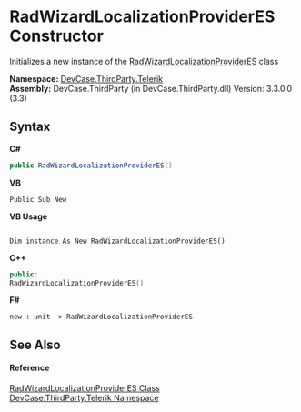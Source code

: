 # RadWizardLocalizationProviderES Constructor 
 

Initializes a new instance of the <a href="T_DevCase_ThirdParty_Telerik_RadWizardLocalizationProviderES">RadWizardLocalizationProviderES</a> class

**Namespace:**&nbsp;<a href="N_DevCase_ThirdParty_Telerik">DevCase.ThirdParty.Telerik</a><br />**Assembly:**&nbsp;DevCase.ThirdParty (in DevCase.ThirdParty.dll) Version: 3.3.0.0 (3.3)

## Syntax

**C#**<br />
``` C#
public RadWizardLocalizationProviderES()
```

**VB**<br />
``` VB
Public Sub New
```

**VB Usage**<br />
``` VB Usage

Dim instance As New RadWizardLocalizationProviderES()
```

**C++**<br />
``` C++
public:
RadWizardLocalizationProviderES()
```

**F#**<br />
``` F#
new : unit -> RadWizardLocalizationProviderES
```


## See Also


#### Reference
<a href="T_DevCase_ThirdParty_Telerik_RadWizardLocalizationProviderES">RadWizardLocalizationProviderES Class</a><br /><a href="N_DevCase_ThirdParty_Telerik">DevCase.ThirdParty.Telerik Namespace</a><br />